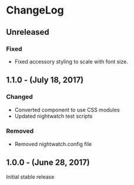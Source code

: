 ChangeLog
=========

Unreleased
----------
### Fixed
* Fixed accessory styling to scale with font size.

1.1.0 - (July 18, 2017)
-----------------
### Changed
* Converted component to use CSS modules
* Updated nightwatch test scripts

### Removed
* Removed nightwatch.config file

1.0.0 - (June 28, 2017)
-----------------
Initial stable release
